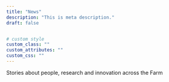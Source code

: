 ```yaml
---
title: "News"
description: "This is meta description."
draft: false


# custom style
custom_class: "" 
custom_attributes: "" 
custom_css: ""
---
```


Stories about people, research and innovation across the Farm